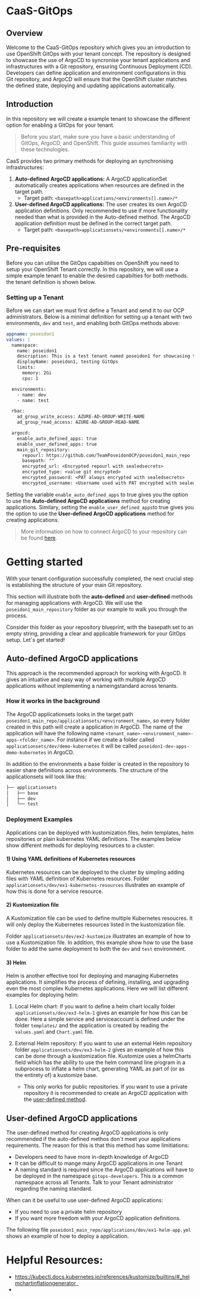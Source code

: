 # CaaS-GitOps

## Overview
Welcome to the CaaS-GitOps repository which gives you an introduction to use OpenShift GitOps with your tenant concept. The repository is designed to showcase the use of ArgoCD to syncronise your tenant applications and infrastructures with a Git repository, ensuring Continuous Deployment (CD). Developers can define application and environment configurations in this Git repository, and ArgoCD will ensure that the OpenShift cluster matches the defined state, deploying and updating applications automatically.

## Introduction
In this repository we will create a example tenant to showcase the different option for enabling a GitOps for your tenant. 

> Before you start, make sure you have a basic understanding of GitOps, ArgoCD, and OpenShift. This guide assumes familiarity with these technologies.

CaaS provides two primary methods for deploying an synchronising infrastructures:
1) **Auto-defined ArgoCD applications:** A ArgoCD applicationSet automatically creates applications when resources are defined in the target path.
   * Target path: `<basepath>applications/<environments[].name>/*`
2) **User-defined ArgoCD applications:** The user creates its own ArgoCD application definitions. Only recommended to use if more functionality needed than what is provided in the Auto-defined method. The ArgoCD application definition must be defined in the correct target path.
   * Target path: `<basepath>applicationsets/<environments[].name>/*`

## Pre-requisites
Before you can utilise the GitOps capabilties on OpenShift you need to setup your OpenShift Tenant correctly. In this repository, we will use a simple example tenant to enable the desired capabilties for both methods. the tenant definition is shown below. 
### Setting up a Tenant
Before we can start we must first define a Tenant and send it to our OCP administrators. Below is a minimal definition for setting up a tenant with two environments, `dev` and `test`, and enabling both GitOps methods above:
```yaml
appname: poseidon1
values: |
  namespace:
    name: poseidon1
    description: This is a test tenant named poseidon1 for showcasing the GitOps capabilities. 
    displayName: poseidon1, testing GitOps
    limits:
      memory: 2Gi
      cpu: 1

  environments:
    - name: dev
    - name: test

  rbac:
    ad_group_write_access: AZURE-AD-GROUP-WRITE-NAME
    ad_group_read_access: AZURE-AD-GROUP-READ-NAME

  argocd: 
    enable_auto_defined_apps: true
    enable_user_defined_apps: true
    main_git_repository:
      repourl: https://github.com/TeamPoseidonOCP/poseidon1_main_repo
      basepath: ""
      encrypted_url: <Encrypted repourl with sealedsecrets>
      encrypted_type: <value git encrypted>
      encrypted_password: <PAT always encrypted with sealedsecrets>
      encrypted_username: <Username used with PAT encrypted with sealedsecrets>
```
Setting the variable `enable_auto_defined_apps` to true gives you the option to use the **Auto-defined ArgoCD applications** method for creating applications. Similary, setting the `enable_user_defined_apps`to true gives you the option to use the **User-defined ArgoCD applications** method for creating applications. 

> More information on how to connect ArgoCD to your repository can be found [here](doc/conecting_to_a_repo.md).

# Getting started
With your tenant configuration successfully completed, the next crucial step is establishing the structure of your main Git repository. 

This section will illustrate both the **auto-defined** and **user-defined** methods for managing applications with ArgoCD. We will use the `poseidon1_main_repository` folder as our example to walk you through the process. 

Consider this folder as your repository blueprint, with the basepath set to an empty string, providing a clear and applicable framework for your GitOps setup. Let´s get started! 

## Auto-defined ArgoCD applications
This approach is the recommended approach for working with ArgoCD. It gives an intuative and easy way of working with multiple ArgoCD applications without implementing a nameingstandard across tenants.

### How it works in the background
The ArgoCD applicationsets looks in the target path `poseidon1_main_repo/applicationsets/<environment_name>`, so every folder created in this path will create a application in ArgoCD. The name of the application will have the following name  `<tenant_name>-<environment_name>-apps-<folder_name>`. For instance if we create a folder called `applicationsets/dev/demo-kubernetes` it will be called `poseidon1-dev-apps-demo-kubernetes` in ArgoCD. 

In addition to the environments a base folder is created in the repository to easier share definitions across environments. The structure of the applicationsets will look like this: 

```bash
├── applicationsets
│   ├── base
│   ├── dev
│   └── test
```

### Deployment Examples
Applications can be deployed with kustomization files, helm templates, helm repositories or plain kubernetes YAML definitions. The examples below show different methods for deploying resources to a cluster:

#### 1) Using YAML definitions of Kubernetes resources
Kubernetes resources can be deployed to the cluster by simpling adding files with YAML definition of Kubernetes resources. Folder `applicationsets/dev/ex1-kubernetes-resources` illustrates an example of how this is done for a service resource. 

#### 2) Kustomization file
A Kustomization file can be used to define multiple Kubernetes resoucres. It will only deploy the Kubernetes resources listed in the kustomization file.

Folder `applicationsets/dev/ex2-kustomize` illustrates an example of how to use a Kustomization file. In addition, this example show how to use the base folder to add the same deployment to both the `dev` and `test` environment. 

#### 3) Helm 
Helm is another effective tool for deploying and managing Kubernetes applications. It simplifies the process of defining, installing, and upgrading even the most complex Kubernetes applications. Here we will list different examples for deploying helm:

1) Local Helm chart: If you want to define a helm chart locally folder `applicationsets/dev/ex3-helm-1` gives an example for how this can be done. Here a simple service and serviceaccount is defined under the folder `templates/` and the application is created by reading the `values.yaml` and `Chart.yaml` file.
   
2) External Helm repository: If you want to use an external Helm repository folder `applicationsets/dev/ex3-helm-2` gives an example of how this can be done through a kustomization file. Kustomize uses a helmCharts field which has the ability to use the helm command line program in a subprocess to inflate a helm chart, generating YAML as part of (or as the entirety of) a kustomize base. 
   * This only works for public repositories. If you want to use a private repository it is recommended to create an ArgoCD application with the [user-defined method](#user-defined-argocd-applications). 
   
## User-defined ArgoCD applications

The user-defined method for creating ArgoCD applications is only recommended if the auto-defined methos don´t meet your applications requirements. The reason for this is that this method has some limitiations:
* Developers need to have more in-depth knowledge of ArgoCD
* It can be difficult to mange many ArgoCD applications in one Tenant
* A naming standard is required since the ArgoCD applications will have to be deployed in the namespace `gitops-developers`. This is a common namespace across all Tenants. Talk to your Tenant administrator regarding the naming standard.

When can it be useful to use user-defined ArgoCD applications:
* If you need to use a private helm repository
* If you want more freedom with your ArgoCD application definitions. 

The following file `poseidon1_main_repo/applications/dev/ex1-helm-app.yml` shows an example of how to deploy a application.



# Helpful Resources:
- https://kubectl.docs.kubernetes.io/references/kustomize/builtins/#_helmchartinflationgenerator_
- 